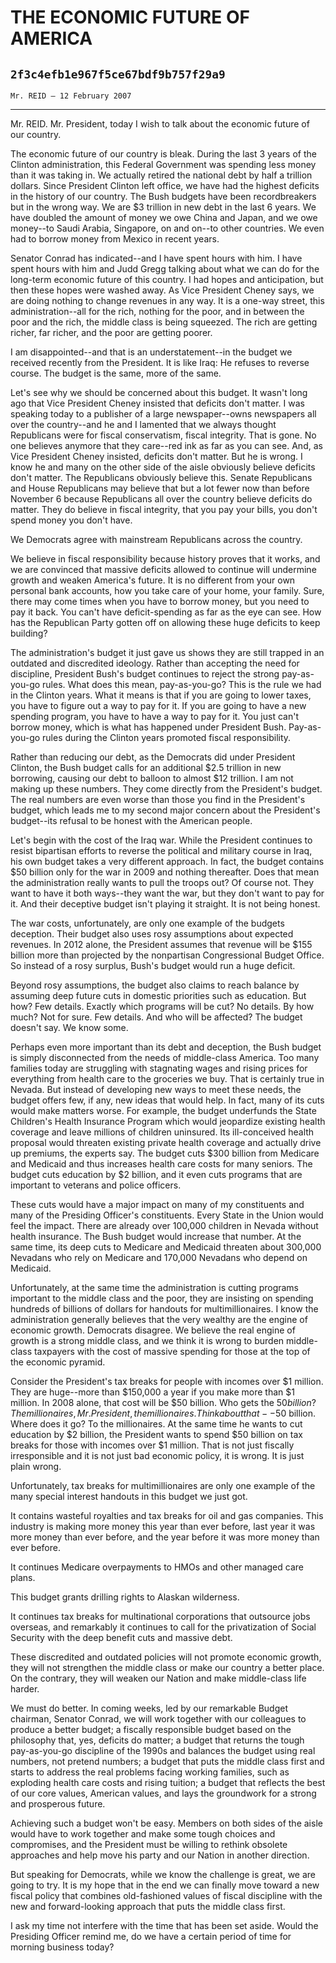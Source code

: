 # THE ECONOMIC FUTURE OF AMERICA
## `2f3c4efb1e967f5ce67bdf9b757f29a9`
`Mr. REID — 12 February 2007`

---


Mr. REID. Mr. President, today I wish to talk about the economic 
future of our country.

The economic future of our country is bleak. During the last 3 years 
of the Clinton administration, this Federal Government was spending 
less money than it was taking in. We actually retired the national debt 
by half a trillion dollars. Since President Clinton left office, we 
have had the highest deficits in the history of our country. The Bush 
budgets have been recordbreakers but in the wrong way. We are $3 
trillion in new debt in the last 6 years. We have doubled the amount of 
money we owe China and Japan, and we owe money--to Saudi Arabia, 
Singapore, on and on--to other countries. We even had to borrow money 
from Mexico in recent years.

Senator Conrad has indicated--and I have spent hours with him. I have 
spent hours with him and Judd Gregg talking about what we can do for 
the long-term economic future of this country. I had hopes and 
anticipation, but then these hopes were washed away. As Vice President 
Cheney says, we are doing nothing to change revenues in any way. It is 
a one-way street, this administration--all for the rich, nothing for 
the poor, and in between the poor and the rich, the middle class is 
being squeezed. The rich are getting richer, far richer, and the poor 
are getting poorer.

I am disappointed--and that is an understatement--in the budget we 
received recently from the President. It is like Iraq: He refuses to 
reverse course. The budget is the same, more of the same.

Let's see why we should be concerned about this budget. It wasn't 
long ago that Vice President Cheney insisted that deficits don't 
matter. I was speaking today to a publisher of a large newspaper--owns 
newspapers all over the country--and he and I lamented that we always 
thought Republicans were for fiscal conservatism, fiscal integrity. 
That is gone. No one believes anymore that they care--red ink as far as 
you can see. And, as Vice President Cheney insisted, deficits don't 
matter. But he is wrong. I know he and many on the other side of the 
aisle obviously believe deficits don't matter. The Republicans 
obviously believe this. Senate Republicans and House Republicans may 
believe that but a lot fewer now than before November 6 because 
Republicans all over the country believe deficits do matter. They do 
believe in fiscal integrity, that you pay your bills, you don't spend 
money you don't have.

We Democrats agree with mainstream Republicans across the country.


We believe in fiscal responsibility because history proves that it 
works, and we are convinced that massive deficits allowed to continue 
will undermine growth and weaken America's future. It is no different 
from your own personal bank accounts, how you take care of your home, 
your family. Sure, there may come times when you have to borrow money, 
but you need to pay it back. You can't have deficit-spending as far as 
the eye can see. How has the Republican Party gotten off on allowing 
these huge deficits to keep building?

The administration's budget it just gave us shows they are still 
trapped in an outdated and discredited ideology. Rather than accepting 
the need for discipline, President Bush's budget continues to reject 
the strong pay-as-you-go rules. What does this mean, pay-as-you-go? 
This is the rule we had in the Clinton years. What it means is that if 
you are going to lower taxes, you have to figure out a way to pay for 
it. If you are going to have a new spending program, you have to have a 
way to pay for it. You just can't borrow money, which is what has 
happened under President Bush. Pay-as-you-go rules during the Clinton 
years promoted fiscal responsibility.


Rather than reducing our debt, as the Democrats did under President 
Clinton, the Bush budget calls for an additional $2.5 trillion in new 
borrowing, causing our debt to balloon to almost $12 trillion. I am not 
making up these numbers. They come directly from the President's 
budget. The real numbers are even worse than those you find in the 
President's budget, which leads me to my second major concern about the 
President's budget--its refusal to be honest with the American people.

Let's begin with the cost of the Iraq war. While the President 
continues to resist bipartisan efforts to reverse the political and 
military course in Iraq, his own budget takes a very different 
approach. In fact, the budget contains $50 billion only for the war in 
2009 and nothing thereafter. Does that mean the administration really 
wants to pull the troops out? Of course not. They want to have it both 
ways--they want the war, but they don't want to pay for it. And their 
deceptive budget isn't playing it straight. It is not being honest.

The war costs, unfortunately, are only one example of the budgets 
deception. Their budget also uses rosy assumptions about expected 
revenues. In 2012 alone, the President assumes that revenue will be 
$155 billion more than projected by the nonpartisan Congressional 
Budget Office. So instead of a rosy surplus, Bush's budget would run a 
huge deficit.

Beyond rosy assumptions, the budget also claims to reach balance by 
assuming deep future cuts in domestic priorities such as education. But 
how? Few details. Exactly which programs will be cut? No details. By 
how much? Not for sure. Few details. And who will be affected? The 
budget doesn't say. We know some.

Perhaps even more important than its debt and deception, the Bush 
budget is simply disconnected from the needs of middle-class America. 
Too many families today are struggling with stagnating wages and rising 
prices for everything from health care to the groceries we buy. That is 
certainly true in Nevada. But instead of developing new ways to meet 
these needs, the budget offers few, if any, new ideas that would help. 
In fact, many of its cuts would make matters worse. For example, the 
budget underfunds the State Children's Health Insurance Program which 
would jeopardize existing health coverage and leave millions of 
children uninsured. Its ill-conceived health proposal would threaten 
existing private health coverage and actually drive up premiums, the 
experts say. The budget cuts $300 billion from Medicare and Medicaid 
and thus increases health care costs for many seniors. The budget cuts 
education by $2 billion, and it even cuts programs that are important 
to veterans and police officers.

These cuts would have a major impact on many of my constituents and 
many of the Presiding Officer's constituents. Every State in the Union 
would feel the impact. There are already over 100,000 children in 
Nevada without health insurance. The Bush budget would increase that 
number. At the same time, its deep cuts to Medicare and Medicaid 
threaten about 300,000 Nevadans who rely on Medicare and 170,000 
Nevadans who depend on Medicaid.

Unfortunately, at the same time the administration is cutting 
programs important to the middle class and the poor, they are insisting 
on spending hundreds of billions of dollars for handouts for 
multimillionaires. I know the administration generally believes that 
the very wealthy are the engine of economic growth. Democrats disagree. 
We believe the real engine of growth is a strong middle class, and we 
think it is wrong to burden middle-class taxpayers with the cost of 
massive spending for those at the top of the economic pyramid.

Consider the President's tax breaks for people with incomes over $1 
million. They are huge--more than $150,000 a year if you make more than 
$1 million. In 2008 alone, that cost will be $50 billion. Who gets the 
$50 billion? The millionaires, Mr. President, the millionaires. Think 
about that--$50 billion. Where does it go? To the millionaires. At the 
same time he wants to cut education by $2 billion, the President wants 
to spend $50 billion on tax breaks for those with incomes over $1 
million. That is not just fiscally irresponsible and it is not just bad 
economic policy, it is wrong. It is just plain wrong.

Unfortunately, tax breaks for multimillionaires are only one example 
of the many special interest handouts in this budget we just got.

It contains wasteful royalties and tax breaks for oil and gas 
companies. This industry is making more money this year than ever 
before, last year it was more money than ever before, and the year 
before it was more money than ever before.

It continues Medicare overpayments to HMOs and other managed care 
plans.

This budget grants drilling rights to Alaskan wilderness.

It continues tax breaks for multinational corporations that outsource 
jobs overseas, and remarkably it continues to call for the 
privatization of Social Security with the deep benefit cuts and massive 
debt.

These discredited and outdated policies will not promote economic 
growth, they will not strengthen the middle class or make our country a 
better place. On the contrary, they will weaken our Nation and make 
middle-class life harder.

We must do better. In coming weeks, led by our remarkable Budget 
chairman, Senator Conrad, we will work together with our colleagues to 
produce a better budget; a fiscally responsible budget based on the 
philosophy that, yes, deficits do matter; a budget that returns the 
tough pay-as-you-go discipline of the 1990s and balances the budget 
using real numbers, not pretend numbers; a budget that puts the middle 
class first and starts to address the real problems facing working 
families, such as exploding health care costs and rising tuition; a 
budget that reflects the best of our core values, American values, and 
lays the groundwork for a strong and prosperous future.

Achieving such a budget won't be easy. Members on both sides of the 
aisle would have to work together and make some tough choices and 
compromises, and the President must be willing to rethink obsolete 
approaches and help move his party and our Nation in another direction.

But speaking for Democrats, while we know the challenge is great, we 
are going to try. It is my hope that in the end we can finally move 
toward a new fiscal policy that combines old-fashioned values of fiscal 
discipline with the new and forward-looking approach that puts the 
middle class first.

I ask my time not interfere with the time that has been set aside. 
Would the Presiding Officer remind me, do we have a certain period of 
time for morning business today?